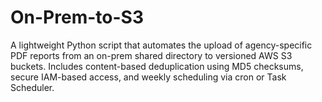 # On-Prem-to-S3
A lightweight Python script that automates the upload of agency-specific PDF reports from an on-prem shared directory to versioned AWS S3 buckets. Includes content-based deduplication using MD5 checksums, secure IAM-based access, and weekly scheduling via cron or Task Scheduler.

